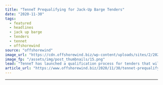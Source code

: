 ```yaml
---
title: "TenneT Prequalifying for Jack-Up Barge Tenders"
date: "2020-11-30"
tags: 
  - featured
  - headlines
  - jack up barge
  - tenders
  - tennet
  - offshorewind
source: "offshorewind"
image_url: "https://cdn.offshorewind.biz/wp-content/uploads/sites/2/2020/11/30113004/TenneT-BorWin.png"
image_fp: "/assets/img/post_thumbnails/15.png"
lead: "TenneT has launched a qualification process for tenders that will seek the provision of"
article_url: "https://www.offshorewind.biz/2020/11/30/tennet-prequalifying-for-jack-up-barge-tenders/"
---
```


---
